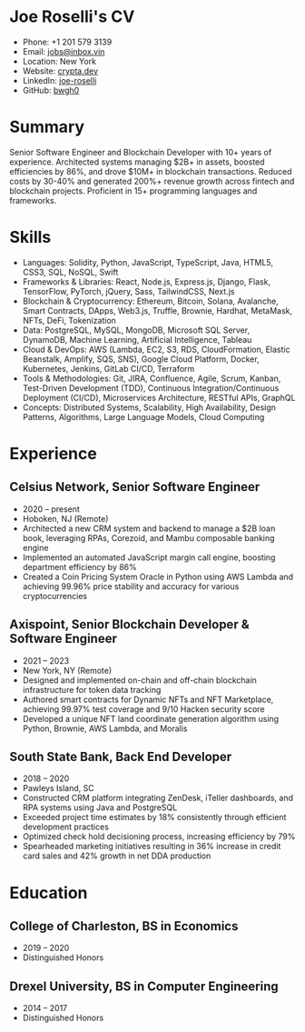 # Joe Roselli's CV

- Phone: +1 201 579 3139
- Email: [jobs@inbox.vin](mailto:jobs@inbox.vin)
- Location: New York
- Website: [crypta.dev](https://crypta.dev/)
- LinkedIn: [joe-roselli](https://linkedin.com/in/joe-roselli)
- GitHub: [bwgh0](https://github.com/bwgh0)


# Summary

Senior Software Engineer and Blockchain Developer with 10+ years of experience. Architected systems managing $\mathdollar$2B+ in assets, boosted efficiencies by 86%, and drove $\mathdollar$10M+ in blockchain transactions. Reduced costs by 30-40% and generated 200%+ revenue growth across fintech and blockchain projects. Proficient in 15+ programming languages and frameworks.

# Skills

- Languages: Solidity, Python, JavaScript, TypeScript, Java, HTML5, CSS3, SQL, NoSQL, Swift
- Frameworks & Libraries: React, Node.js, Express.js, Django, Flask, TensorFlow, PyTorch, jQuery, Sass, TailwindCSS, Next.js
- Blockchain & Cryptocurrency: Ethereum, Bitcoin, Solana, Avalanche, Smart Contracts, DApps, Web3.js, Truffle, Brownie, Hardhat, MetaMask, NFTs, DeFi, Tokenization
- Data: PostgreSQL, MySQL, MongoDB, Microsoft SQL Server, DynamoDB, Machine Learning, Artificial Intelligence, Tableau
- Cloud & DevOps: AWS (Lambda, EC2, S3, RDS, CloudFormation, Elastic Beanstalk, Amplify, SQS, SNS), Google Cloud Platform, Docker, Kubernetes, Jenkins, GitLab CI/CD, Terraform
- Tools & Methodologies: Git, JIRA, Confluence, Agile, Scrum, Kanban, Test-Driven Development (TDD), Continuous Integration/Continuous Deployment (CI/CD), Microservices Architecture, RESTful APIs, GraphQL
- Concepts: Distributed Systems, Scalability, High Availability, Design Patterns, Algorithms, Large Language Models, Cloud Computing
# Experience

## Celsius Network, Senior Software Engineer

- 2020 – present
- Hoboken, NJ (Remote)
- Architected a new CRM system and backend to manage a $\mathdollar$2B loan book, leveraging RPAs, Corezoid, and Mambu composable banking engine
- Implemented an automated JavaScript margin call engine, boosting department efficiency by 86%
- Created a Coin Pricing System Oracle in Python using AWS Lambda and achieving 99.96% price stability and accuracy for various cryptocurrencies

## Axispoint, Senior Blockchain Developer & Software Engineer

- 2021 – 2023
- New York, NY (Remote)
- Designed and implemented on-chain and off-chain blockchain infrastructure for token data tracking
- Authored smart contracts for Dynamic NFTs and NFT Marketplace, achieving 99.97% test coverage and 9/10 Hacken security score
- Developed a unique NFT land coordinate generation algorithm using Python, Brownie, AWS Lambda, and Moralis

## South State Bank, Back End Developer

- 2018 – 2020
- Pawleys Island, SC
- Constructed CRM platform integrating ZenDesk, iTeller dashboards, and RPA systems using Java and PostgreSQL
- Exceeded project time estimates by 18% consistently through efficient development practices
- Optimized check hold decisioning process, increasing efficiency by 79%
- Spearheaded marketing initiatives resulting in 36% increase in credit card sales and 42% growth in net DDA production

# Education

## College of Charleston, BS in Economics

- 2019 – 2020
- Distinguished Honors

## Drexel University, BS in Computer Engineering

- 2014 – 2017
- Distinguished Honors

